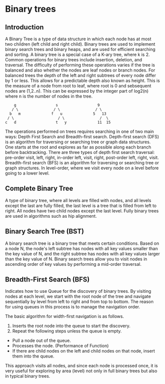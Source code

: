 # Binary trees
## Introduction
A Binary Tree is a type of data structure in which each node has at most two children (left child and right child). Binary trees are used to implement binary search trees and binary heaps, and are used for efficient searching and sorting. A binary tree is a special case of a K-ary tree, where k is 2. Common operations for binary trees include insertion, deletion, and traversal. The difficulty of performing these operations varies if the tree is balanced and also whether the nodes are leaf nodes or branch nodes. For balanced trees the depth of the left and right subtrees of every node differ by 1 or less. This allows for a predictable depth also known as height. This is the measure of a node from root to leaf, where root is 0 and sebsequent nodes are (1,2..n). This can be expressed by the integer part of log2(n) where n is the number of nodes in the tree.

        g                  s                  9
       / \                / \                / \
      b   m              f   u              5   13
     / \                    / \                /  \
    c   d                  t   y              11  15
The operations performed on trees requires searching in one of two main ways: Depth First Search and Breadth-first search. Depth-first search (DFS) is an algorithm for traversing or searching tree or graph data structures. One starts at the root and explores as far as possible along each branch before backtracking. There are three types of depth first search traversal: pre-order visit, left, right, in-order left, visit, right, post-order left, right, visit. Breadth-first search (BFS) is an algorithm for traversing or searching tree or graph structures. In level-order, where we visit every node on a level before going to a lower level.

## Complete Binary Tree
A type of binary tree, where all levels are filled with nodes, and all levels except the last are fully filled, the last level is a tree that is filled from left to right.
All nodes have two child nodes except the last level. Fully binary trees are used in algorithms such as hip alignment.

## Binary Search Tree (BST)
A binary search tree is a binary tree that meets certain conditions. Based on a node N, the node's left subtree has nodes with all key values smaller than the key value of N, and the right subtree has nodes with all key values larger than the key value of N. Binary search trees allow you to visit nodes in ascending order of key values by performing a mid-order traversal.

## Breadth-First Search (BFS)
Indicates how to use Queue for the discovery of binary trees. By visiting nodes at each level, we start with the root node of the tree and navigate sequentially by level from left to right and from top to bottom. The reason for using queues in this process is to manage the navigation order.


The basic algorithm for width-first navigation is as follows.
1. Inserts the root node into the queue to start the discovery.
2. Repeat the following steps unless the queue is empty.
* Pull a node out of the queue.
* Processes the node. (Performance of Function)
* If there are child nodes on the left and child nodes on that node, insert them into the queue.

This approach visits all nodes, and since each node is processed once, it is very useful for exploring by area (level) not only in full binary trees but also in typical binary trees.
